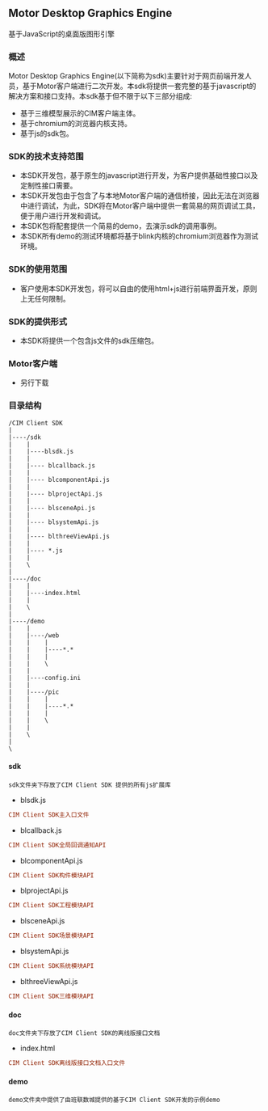 ## Motor Desktop Graphics Engine
基于JavaScript的桌面版图形引擎

### 概述
Motor Desktop Graphics Engine(以下简称为sdk)主要针对于网页前端开发人员，基于Motor客户端进行二次开发。本sdk将提供一套完整的基于javascript的解决方案和接口支持。本sdk基于但不限于以下三部分组成:
- 基于三维模型展示的CIM客户端主体。
- 基于chromium的浏览器内核支持。
- 基于js的sdk包。

### SDK的技术支持范围
- 本SDK开发包，基于原生的javascript进行开发，为客户提供基础性接口以及定制性接口需要。
- 本SDK开发包由于包含了与本地Motor客户端的通信桥接，因此无法在浏览器中进行调试，为此，SDK将在Motor客户端中提供一套简易的网页调试工具，便于用户进行开发和调试。
- 本SDK包将配套提供一个简易的demo，去演示sdk的调用事例。
- 本SDK所有demo的测试环境都将基于blink内核的chromium浏览器作为测试环境。

### SDK的使用范围
- 客户使用本SDK开发包，将可以自由的使用html+js进行前端界面开发，原则上无任何限制。

### SDK的提供形式
- 本SDK将提供一个包含js文件的sdk压缩包。

### Motor客户端
- 另行下载

### 目录结构

```
/CIM Client SDK
|
|----/sdk
|    |
|    |----blsdk.js
|    |
|    |---- blcallback.js 
|    |
|    |---- blcomponentApi.js
|    |
|    |---- blprojectApi.js
|    |
|    |---- blsceneApi.js
|    |
|    |---- blsystemApi.js
|    |
|    |---- blthreeViewApi.js
|    |
|    |---- *.js
|    |
|    \
|
|----/doc
|    |
|    |----index.html
|    |
|    \
|
|----/demo
|    |
|    |----/web
|    |    |
|    |    |----*.*
|    |    |
|    |    \
|    |
|    |----config.ini
|    |
|    |----/pic
|    |    |
|    |    |----*.*
|    |    |
|    |    \
|    |
|    \
|
\
```
#### sdk
    sdk文件夹下存放了CIM Client SDK 提供的所有js扩展库

- blsdk.js

```ini
CIM Client SDK主入口文件
```
- blcallback.js

```ini
CIM Client SDK全局回调通知API
```

- blcomponentApi.js

```ini
CIM Client SDK构件模块API
```

- blprojectApi.js

```ini
CIM Client SDK工程模块API
```

- blsceneApi.js

```ini
CIM Client SDK场景模块API
```

- blsystemApi.js

```ini
CIM Client SDK系统模块API
```

- blthreeViewApi.js

```ini
CIM Client SDK三维模块API
```

#### doc
    doc文件夹下存放了CIM Client SDK的离线版接口文档

- index.html

```ini
CIM Client SDK离线版接口文档入口文件
```

#### demo
    demo文件夹中提供了由班联数城提供的基于CIM Client SDK开发的示例demo